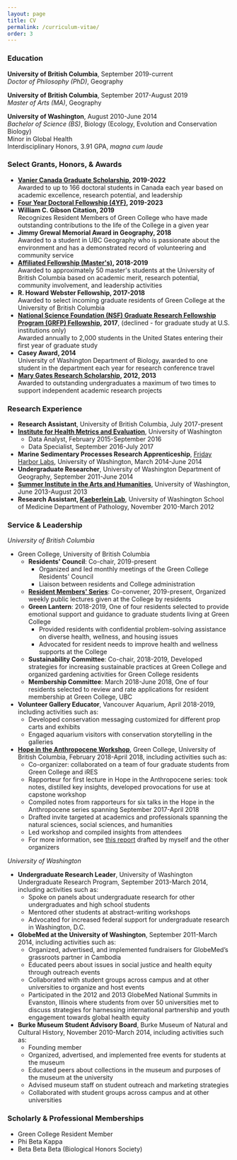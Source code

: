 ```yaml
---
layout: page
title: CV
permalink: /curriculum-vitae/
order: 3
---
```

 
### Education
**University of British Columbia**, September 2019-current  
*Doctor of Philosophy (PhD)*, Geography  

**University of British Columbia**, September 2017-August 2019  
*Master of Arts (MA)*, Geography  

**University of Washington**, August 2010-June 2014  
*Bachelor of Science (BS)*, Biology (Ecology, Evolution and Conservation Biology)  
Minor in Global Health  
Interdisciplinary Honors, 3.91 GPA, *magna cum laude*

### Select Grants, Honors, & Awards
* **[Vanier Canada Graduate Scholarship](http://vanier.gc.ca/en/home-accueil.html), 2019-2022**  
  Awarded to up to 166 doctoral students in Canada each year based on academic excellence, research potential, and leadership
* **[Four Year Doctoral Fellowship (4YF)](https://www.grad.ubc.ca/awards/four-year-doctoral-fellowship-4yf), 2019-2023**
* **William C. Gibson Citation, 2019**  
  Recognizes Resident Members of Green College who have made outstanding contributions to the life of the College in a given year
* **Jimmy Grewal Memorial Award in Geography, 2018**  
  Awarded to a student in UBC Geography who is passionate about the environment and has a demonstrated record of volunteering and community service
* **[Affiliated Fellowship (Master's)](https://www.grad.ubc.ca/awards/affiliated-fellowships-masters-program), 2018-2019**  
  Awarded to approximately 50 master's students at the University of British Columbia based on academic merit, research potential, community involvement, and leadership activities
* **R. Howard Webster Fellowship, 2017-2018**  
  Awarded to select incoming graduate residents of Green College at the University of British Columbia
* **[National Science Foundation (NSF) Graduate Research Fellowship Program (GRFP) Fellowship](https://www.nsfgrfp.org/), 2017**, (declined - for graduate study at U.S. institutions only)  
  Awarded annually to 2,000 students in the United States entering their first year of graduate study
* **Casey Award, 2014**  
  University of Washington Department of Biology, awarded to one student in the department each year for research conference travel
* **[Mary Gates Research Scholarship](http://expd.uw.edu/mge/apply/research/), 2012, 2013**  
  Awarded to outstanding undergraduates a maximum of two times to support independent academic research projects

### Research Experience
* **Research Assistant**, University of British Columbia, July 2017-present
* [**Institute for Health Metrics and Evaluation**](http://www.healthdata.org), University of Washington
  * Data Analyst, February 2015-September 2016
  * Data Specialist, September 2016-July 2017
* **Marine Sedimentary Processes Research Apprenticeship**, [Friday Harbor Labs](https://fhl.uw.edu/), University of Washington, March 2014-June 2014
* **Undergraduate Researcher**, University of Washington Department of Geography, September 2011-June 2014
* [**Summer Institute in the Arts and Humanities**](https://www.washington.edu/undergradresearch/siah/), University of Washington, June 2013-August 2013
* **Research Assistant, [Kaeberlein Lab](https://kaeberleinlab.org/)**, University of Washington School of Medicine Department of Pathology, November 2010-March 2012

### Service & Leadership
*University of British Columbia*
* Green College, University of British Columbia
  * **Residents' Council**: Co-chair, 2019-present
    * Organized and led monthly meetings of the Green College Residents' Council
    * Liaison between residents and College administration
  * [**Resident Members' Series**](https://greencollege.ubc.ca/lecture-series-list): Co-convener, 2019-present, Organized weekly public lectures given at the College by residents
  * **Green Lantern**: 2018-2019, One of four residents selected to provide emotional support and guidance to graduate students living at Green College
    * Provided residents with confidential problem-solving assistance on diverse health, wellness, and housing issues
    * Advocated for resident needs to improve health and wellness supports at the College
  * **Sustainability Committee**: Co-chair, 2018-2019, Developed strategies for increasing sustainable practices at Green College
   and organized gardening activities for Green College residents
  * **Membership Committee**: March 2018-June 2018, One of four residents selected to review and rate applications for resident membership at Green College, UBC
* **Volunteer Gallery Educator**, Vancouver Aquarium, April 2018-2019, including activities such as:
  * Developed conservation messaging customized for different prop carts and exhibits
  * Engaged aquarium visitors with conservation storytelling in the galleries
* [**Hope in the Anthropocene Workshop**](https://www.greencollege.ubc.ca/sites/greencollege.ubc.ca/files/HopeWkspReport2018.pdf), Green College, University of British Columbia, February 2018-April 2018, including activities such as:
  * Co-organizer: collaborated on a team of four graduate students from Green College and iRES
  * Rapporteur for first lecture in Hope in the Anthropocene series: took notes, distilled key insights,
   developed provocations for use at capstone workshop
  * Compiled notes from rapporteurs for six talks in the Hope in the Anthropocene series spanning September 2017-April 2018
  * Drafted invite targeted at academics and professionals spanning the natural sciences, social sciences, and humanities
  * Led workshop and compiled insights from attendees
  * For more information, see [this report](https://www.greencollege.ubc.ca/sites/greencollege.ubc.ca/files/HopeWkspReport2018.pdf)
   drafted by myself and the other organizers

*University of Washington*  
* **Undergraduate Research Leader**, University of Washington Undergraduate Research Program,
 September 2013-March 2014, including activities such as:
  * Spoke on panels about undergraduate research for other undergraduates and high school students
  * Mentored other students at abstract-writing workshops
  * Advocated for increased federal support for undergraduate research in Washington, D.C.
* **GlobeMed at the University of Washington**, September 2011-March 2014, including activities such as:
  * Organized, advertised, and implemented fundraisers for GlobeMed’s grassroots partner in Cambodia 
  * Educated peers about issues in social justice and health equity through outreach events 
  * Collaborated with student groups across campus and at other universities to organize and host events 
  * Participated in the 2012 and 2013 GlobeMed National Summits in Evanston, Illinois where students from over 50
 universities met to discuss strategies for harnessing international partnership and youth engagement towards global health equity
* **Burke Museum Student Advisory Board**, Burke Museum of Natural and Cultural History,
 November 2010-March 2014, including activities such as:
  * Founding member
  * Organized, advertised, and implemented free events for students at the museum 
  * Educated peers about collections in the museum and purposes of the museum at the university 
  * Advised museum staff on student outreach and marketing strategies 
  * Collaborated with student groups across campus and at other universities

### Scholarly & Professional Memberships
* Green College Resident Member
* Phi Beta Kappa
* Beta Beta Beta (Biological Honors Society)